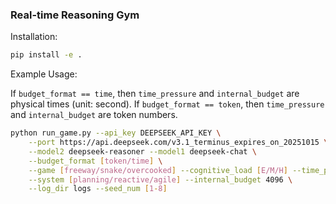 ### Real-time Reasoning Gym
Installation:
```bash
pip install -e .
```


Example Usage: 

If `budget_format == time`, then  `time_pressure` and `internal_budget` are physical times (unit: second).
If `budget_format == token`, then `time_pressure` and `internal_budget` are token numbers.

```bash
python run_game.py --api_key DEEPSEEK_API_KEY \
    --port https://api.deepseek.com/v3.1_terminus_expires_on_20251015 \
    --model2 deepseek-reasoner --model1 deepseek-chat \
    --budget_format [token/time] \
    --game [freeway/snake/overcooked] --cognitive_load [E/M/H] --time_pressure 8192 \
    --system [planning/reactive/agile] --internal_budget 4096 \
    --log_dir logs --seed_num [1-8]
```